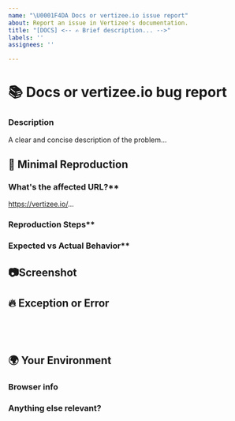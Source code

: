 ```yaml
---
name: "\U0001F4DA Docs or vertizee.io issue report"
about: Report an issue in Vertizee's documentation.
title: "[DOCS] <-- ✍️ Brief description... -->"
labels: ''
assignees: ''

---
```


<!--🔅🔅🔅🔅🔅🔅🔅🔅🔅🔅🔅🔅🔅🔅🔅🔅🔅🔅🔅🔅🔅🔅🔅🔅🔅🔅🔅🔅🔅🔅🔅
Hi there! 😄

To expedite issue processing please search open and closed issues before submitting a new one.
Existing issues often contain information about workarounds, resolution, or progress updates.
🔅🔅🔅🔅🔅🔅🔅🔅🔅🔅🔅🔅🔅🔅🔅🔅🔅🔅🔅🔅🔅🔅🔅🔅🔅🔅🔅🔅🔅🔅🔅🔅🔅-->

# 📚 Docs or vertizee.io bug report

### Description

<!-- ✍️edit:-->
A clear and concise description of the problem...


## 🔬 Minimal Reproduction

### What's the affected URL?**
<!-- ✍️edit:-->
https://vertizee.io/...

### Reproduction Steps**
<!-- If applicable please list the steps to take to reproduce the issue -->
<!-- ✍️edit:-->


### Expected vs Actual Behavior**
<!-- If applicable please describe the difference between the expected and actual behavior after following the repro steps. -->
<!-- ✍️edit:-->


## 📷Screenshot
<!-- Often a screenshot can help to capture the issue better than a long description. -->
<!-- ✍️upload a screenshot:-->


## 🔥 Exception or Error
<!-- If the issue is accompanied by an exception or an error, please share it below: -->
<pre><code>
<!-- ✍️-->

</code></pre>


## 🌍  Your Environment

### Browser info
<!-- ✍️Is this a browser specific issue? If so, please specify the device, browser, and version. -->

### Anything else relevant?
<!-- ✍️Please provide additional info if necessary. -->
